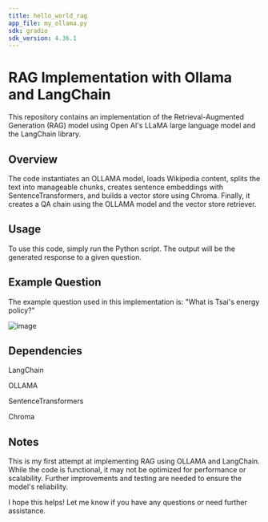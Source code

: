 ```yaml
---
title: hello_world_rag
app_file: my_ollama.py
sdk: gradio
sdk_version: 4.36.1
---
```

# RAG Implementation with Ollama and LangChain
 
This repository contains an implementation of the Retrieval-Augmented Generation (RAG) model using Open AI's LLaMA large language model and the LangChain library.
 
## Overview
 
The code instantiates an OLLAMA model, loads Wikipedia content, splits the text into manageable chunks, creates sentence embeddings with SentenceTransformers, and builds a vector store using Chroma. Finally, it creates a QA chain using the OLLAMA model and the vector store retriever.
 
## Usage
 
To use this code, simply run the Python script. The output will be the generated response to a given question.
 
## Example Question
 
The example question used in this implementation is: "What is Tsai's energy policy?"

![image](https://github.com/benintw/hello_world_rag/assets/104064349/39a1bb84-9037-4153-a694-71dfed462ff0)



## Dependencies
 
 
LangChain
 
OLLAMA
 
SentenceTransformers
 
Chroma
 
 
## Notes
 
This is my first attempt at implementing RAG using OLLAMA and LangChain. While the code is functional, it may not be optimized for performance or scalability. Further improvements and testing are needed to ensure the model's reliability.
 
I hope this helps! Let me know if you have any questions or need further assistance.
